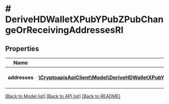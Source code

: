 # # DeriveHDWalletXPubYPubZPubChangeOrReceivingAddressesRI

## Properties

Name | Type | Description | Notes
------------ | ------------- | ------------- | -------------
**addresses** | [**\CryptoapisApiClient\Model\DeriveHDWalletXPubYPubZPubChangeOrReceivingAddressesRIAddressesInner[]**](DeriveHDWalletXPubYPubZPubChangeOrReceivingAddressesRIAddressesInner.md) | Represents the address details. |

[[Back to Model list]](../../README.md#models) [[Back to API list]](../../README.md#endpoints) [[Back to README]](../../README.md)
